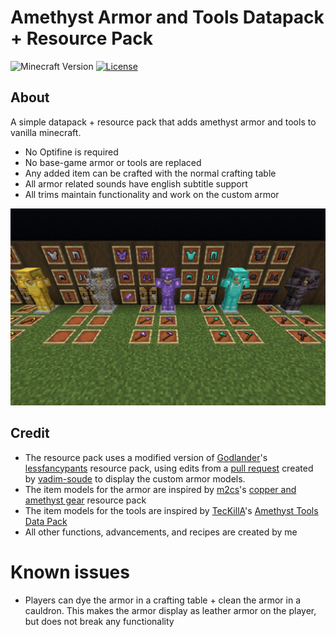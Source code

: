 # Amethyst Armor and Tools Datapack + Resource Pack
![Minecraft Version](https://img.shields.io/badge/Minecraft%20Version-1.20.6-blue?style=flat-square)
[![License](https://img.shields.io/github/license/FlamedDogo99/AmethystArmor?style=flat-square)](https://github.com/FlamedDogo99/AmethystArmor/blob/main/LICENSE)
## About
A simple datapack + resource pack that adds amethyst armor and tools to vanilla minecraft.

- No Optifine is required
- No base-game armor or tools are replaced
- Any added item can be crafted with the normal crafting table
- All armor related sounds have english subtitle support
- All trims maintain functionality and work on the custom armor

<div align="center">

![Armor](screenshots/armor1.png)

</div>

## Credit
- The resource pack uses a modified version of [Godlander](https://github.com/Godlander)'s [lessfancypants](https://github.com/Godlander/lessfancypants) resource pack, using edits from a [pull request](https://github.com/Godlander/lessfancypants/pull/1) created by [vadim-soude](https://github.com/vadim-soude) to display the custom armor models.
- The item models for the armor are inspired by [m2cs](https://www.planetminecraft.com/member/m2cs/)'s [copper and amethyst gear](https://www.planetminecraft.com/data-pack/copper-and-amethyst-gear/) resource pack
- The item models for the tools are inspired by [TecKillA](https://www.planetminecraft.com/member/teckilla/)'s [Amethyst Tools Data Pack](https://www.9minecraft.net/amethyst-tools-data-pack/)
- All other functions, advancements, and recipes are created by me

# Known issues
- Players can dye the armor in a crafting table + clean the armor in a cauldron. This makes the armor display as leather armor on the player, but does not break any functionality
